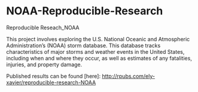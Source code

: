 # NOAA-Reproducible-Research
Reproducible Reseach_NOAA

This project involves exploring the U.S. National Oceanic and Atmospheric Administration’s (NOAA) storm database. This database tracks characteristics of major storms and weather events in the United States, including when and where they occur, as well as estimates of any fatalities, injuries, and property damage.

Published results can be found [here]: http://rpubs.com/ely-xavier/reproducible-research-NOAA 

